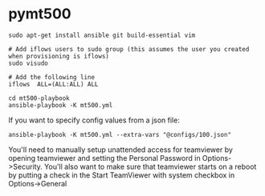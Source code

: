 # pymt500

```
sudo apt-get install ansible git build-essential vim

# Add iflows users to sudo group (this assumes the user you created when provisioning is iflows)
sudo visudo

# Add the following line
iflows  ALL=(ALL:ALL) ALL

cd mt500-playbook
ansible-playbook -K mt500.yml
```

If you want to specify config values from a json file:
```
ansible-playbook -K mt500.yml --extra-vars "@configs/100.json"
```

You'll need to manually setup unattended access for teamviewer by opening teamviewer and setting the Personal Password in Options->Security. You'll also want to make sure that teamviewer starts on a reboot by putting a check in the Start TeamViewer with system checkbox in Options->General
